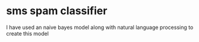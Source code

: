 # sms spam classifier
I have used an naive bayes model along with natural language processing to create this model
